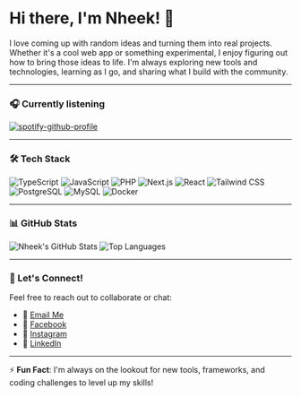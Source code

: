 # Hi there, I'm Nheek! 👋

I love coming up with random ideas and turning them into real projects. Whether it's a cool web app or something experimental, I enjoy figuring out how to bring those ideas to life. I'm always exploring new tools and technologies, learning as I go, and sharing what I build with the community.

---

### 🎧 Currently listening

[![spotify-github-profile](https://spotify-github-profile.kittinanx.com/api/view?uid=314maiesfxfqyngacbuoniqi5y5y&cover_image=true&theme=novatorem&show_offline=true&background_color=121212&interchange=true&bar_color=53b14f&bar_color_cover=true)](https://spotify-github-profile.kittinanx.com/api/view?uid=314maiesfxfqyngacbuoniqi5y5y&redirect=true)

---

### 🛠 Tech Stack

![TypeScript](https://img.shields.io/badge/TypeScript-007ACC?style=for-the-badge&logo=typescript&logoColor=white)
![JavaScript](https://img.shields.io/badge/JavaScript-F7DF1E?style=for-the-badge&logo=javascript&logoColor=black)
![PHP](https://img.shields.io/badge/PHP-777BB4?style=for-the-badge&logo=php&logoColor=white)
![Next.js](https://img.shields.io/badge/Next.js-000000?style=for-the-badge&logo=nextdotjs&logoColor=white)
![React](https://img.shields.io/badge/React-61DAFB?style=for-the-badge&logo=react&logoColor=black)
![Tailwind CSS](https://img.shields.io/badge/TailwindCSS-38B2AC?style=for-the-badge&logo=tailwind-css&logoColor=white)
![PostgreSQL](https://img.shields.io/badge/PostgreSQL-336791?style=for-the-badge&logo=postgresql&logoColor=white)
![MySQL](https://img.shields.io/badge/MySQL-4479A1?style=for-the-badge&logo=mysql&logoColor=white)
![Docker](https://img.shields.io/badge/Docker-2496ED?style=for-the-badge&logo=docker&logoColor=white)

---

### 📊 GitHub Stats

![Nheek's GitHub Stats](https://github-readme-stats.vercel.app/api?username=nheek&show_icons=true&theme=radical)
![Top Languages](https://github-readme-stats.vercel.app/api/top-langs/?username=nheek&layout=compact&theme=radical)

---

### 💬 Let's Connect!

Feel free to reach out to collaborate or chat:

- 📧 [Email Me](mailto:nickjameshipol@gmail.com)
- 📘 [Facebook](https://www.facebook.com/nick.james.1622)
- 📸 [Instagram](https://www.instagram.com/nick.mmrdl/)
- 💼 [LinkedIn](https://www.linkedin.com/in/nheek/)

---

⚡️ **Fun Fact**: I'm always on the lookout for new tools, frameworks, and coding challenges to level up my skills!
